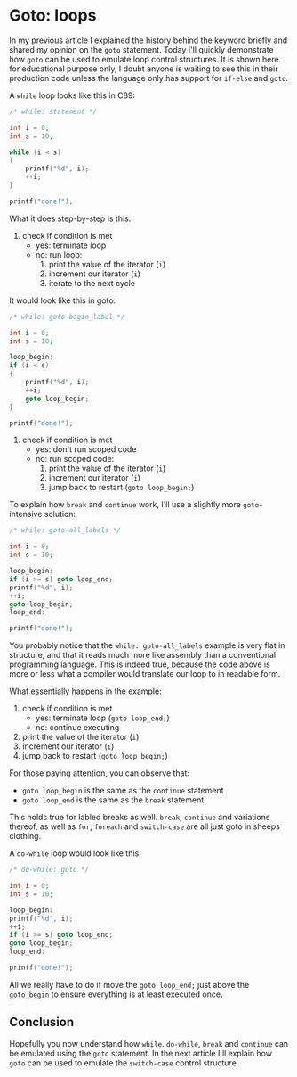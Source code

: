 # Goto: loops

In my previous article I explained the history behind the keyword briefly and
shared my opinion on the `goto` statement. Today I'll quickly demonstrate how
`goto` can be used to emulate loop control structures. It is shown here for
educational purpose only, I doubt anyone is waiting to see this in their
production code unless the language only has support for `if-else` and `goto`.

A `while` loop looks like this in C89:

```c
/* while: statement */

int i = 0;
int s = 10;

while (i < s)
{
    printf("%d", i);
    ++i;
}

printf("done!");
```

What it does step-by-step is this:

1. check if condition is met
   - yes: terminate loop
   - no: run loop:
        1. print the value of the iterator (`i`)
        2. increment our iterator (`i`)
        3. iterate to the next cycle

It would look like this in goto:

```c
/* while: goto-begin_label */

int i = 0;
int s = 10;

loop_begin:
if (i < s)
{
    printf("%d", i);
    ++i;
    goto loop_begin;
}

printf("done!");
```

1. check if condition is met
   - yes: don't run scoped code
   - no: run scoped code:
        1. print the value of the iterator (`i`)
        2. increment our iterator (`i`)
        3. jump back to restart (`goto loop_begin;`)

To explain how `break` and `continue` work, I'll use a slightly more
`goto`-intensive solution:

```c
/* while: goto-all_labels */

int i = 0;
int s = 10;

loop_begin:
if (i >= s) goto loop_end;
printf("%d", i);
++i;
goto loop_begin;
loop_end:

printf("done!");
```

You probably notice that the `while: goto-all_labels` example is very flat in
structure, and that it reads much more like assembly than a conventional
programming language. This is indeed true, because the code above is more or
less what a compiler would translate our loop to in readable form.

What essentially happens in the example:

1. check if condition is met
   - yes: terminate loop (`goto loop_end;`)
   - no: continue executing
2. print the value of the iterator (`i`)
3. increment our iterator (`i`)
4. jump back to restart (`goto loop_begin;`)

For those paying attention, you can observe that:

- `goto loop_begin` is the same as the `continue` statement
- `goto loop_end` is the same as the `break` statement

This holds true for labled breaks as well. `break`, `continue` and variations
thereof, as well as `for`, `foreach` and `switch-case` are all just goto in
sheeps clothing.

A `do-while` loop would look like this:

```c
/* do-while: goto */

int i = 0;
int s = 10;

loop_begin:
printf("%d", i);
++i;
if (i >= s) goto loop_end;
goto loop_begin;
loop_end:

printf("done!");
```

All we really have to do if move the `goto loop_end;` just above the
`goto_begin` to ensure everything is at least executed once.

## Conclusion

Hopefully you now understand how `while`. `do-while`, `break` and `continue`
can be emulated using the `goto` statement. In the next article I'll explain
how `goto` can be used to emulate the `switch-case` control structure.
